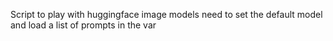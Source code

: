 Script to play with huggingface image models need to set the default model and load a list of prompts in the var